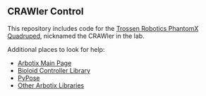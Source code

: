 CRAWler Control
-----

This repository includes code for the [Trossen Robotics PhantomX Quadruped](http://www.trossenrobotics.com/p/PhantomX-AX-12-Quadruped.aspx), nicknamed the CRAWler in the lab.

Additional places to look for help:
* [Arbotix Main Page](http://code.google.com/p/arbotix/)
* [Bioloid Controller Library](http://code.google.com/p/arbotix/wiki/BioloidController)
* [PyPose](http://code.google.com/p/arbotix/wiki/PyPose)
* [Other Arbotix Libraries](http://code.google.com/p/arbotix/wiki/OtherLibraries)


